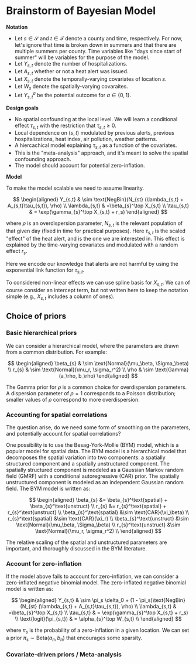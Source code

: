 # Brainstorm of Bayesian Model

**Notation**

* Let $s\in\mathcal{S}$ and $t\in\mathcal{T}$ denote a county and time, respectively. For now, let's ignore that time is broken down in summers and that there are multiple summers per county. Time variables like "days since start of summer" will be variables for the purpose of the model.
* Let $Y_{s,t}$ denote the number of hospitalizations.
* Let $A_{s,t}$ whether or not a heat alert was issued.
* Let $X_ {s,t}$ denote the temporally-varying covariates of location $s$.
* Let $W_{s}$ denote the spatially-varying covaraites. 
* Let $Y_{s,t}^a$ be the potential outcome for $a\in \{0,1\}$.

**Design goals**

* No spatial confounding at the local level. We will learn a conditional effect $\tau_{s,t}$ with the restriction that $\tau_{s,t} \geq 0$.
* Local dependence on $(s,t)$ modulated by previous alerts, previous hospitalizations, heat index, air pollution, weather patterns.
* A hiercachical model explaining $\tau_{s,t}$ as a function of the covariates. 
* This is the "meta-analysis" approach, and it's meant to solve the spatial confounding approach.
* The model should account for potential zero-inflation.


**Model**

To make the model scalable we need to assume linearity.

$$
\begin{aligned}
Y_{s,t} & \sim \text{NegBin}(N_{st} (\lambda_{s,t} + A_{s,t}\tau_{s,t}), \rho) \\
\lambda_{s,t} & =\beta_{s}^\top X_{s,t} \\
\tau_{s,t} & = \exp(\gamma_{s}^\top X_{s,t} + r_s)
\end{aligned}
$$

where $\rho$ is an overdispersion parameter, $N_{s,t}$ is the relevant population of that given day (fixed in time for practical purposes). Here $\tau_{s,t}$ is the scaled "effect" of the heat alert, and is the one we are interested in. This effect is explained 
by the time-varying covariates and modulated with a random effect $r_s$.

Here we encode our knowledge that alerts are not harmful by using the exponential link function for $\tau_{s,t}$.

To considered non-linear effects we can use spline basis for $X_{s,t}$. We can of course consider an intercept term, but not written here to keep the notation simple (e.g., $X_{s,t}$ includes a column of ones).

## Choice of priors

### Basic hierarchical priors

We can consider a hierarchical model, where the parameters are drawn from a common distribution. For example:

$$
\begin{aligned}
\beta_{s} & \sim \text{Normal}(\mu_\beta, \Sigma_\beta) \\
r_{s} & \sim \text{Normal}(\mu_r, \sigma_r^2) \\
\rho & \sim \text{Gamma}(a_\rho, b_\rho)
\end{aligned}
$$

The Gamma prior for $\rho$ is a common choice for overdispersion parameters. A dispersion parameter of $\rho=1$ corresponds to a Poisson distribution; smaller values of $\rho$ correspond to more overdispersion.

### Accounting for spatial correlations

The question arise, do we need some form of smoothing on the parameters, and potentially account for spatial correlations?

One possibility is to use the Besag-York-Mollie (BYM) model, which is a popular model for spatial data. The BYM model is a hierarchical model that decomposes the spatial variation into two components: a spatially structured component and a spatially unstructured component. The spatially structured component is modeled as a Gaussian Markov random field (GMRF) with a conditional autoregressive (CAR) prior. The spatially unstructured component is modeled as an independent Gaussian random field. The BYM model is written as:

$$
\begin{aligned}
\beta_{s} &= \beta_{s}^\text{spatial} + \beta_{s}^\text{unstruct} \\
r_{s} &= r_{s}^\text{spatial} + r_{s}^\text{unstruct} \\
\beta_{s}^\text{spatial} &\sim \text{CAR}(\xi_\beta) \\
r_{s}^\text{spatial} &\sim \text{CAR}(\xi_r) \\
\beta_{s}^\text{unstruct} &\sim \text{Normal}(\mu_\beta, \Sigma_\beta) \\
r_{s}^\text{unstruct} &\sim \text{Normal}(\mu_r, \sigma_r^2) \\
\end{aligned}
$$

The relative scaling of the spatial and unstructured parameters are important, and thoroughly discussed in the BYM literature.



### Account for zero-inflation

If the model above fails to account for zero-inflation, we can consider a zero-inflated negative binomial model. The zero-inflated negative binomial model is written as:

$$
\begin{aligned}
Y_{s,t} & \sim \pi_s \delta_0 + (1 - \pi_s)\text{NegBin}(N_{st} (\lambda_{s,t} + A_{s,t}\tau_{s,t}), \rho) \\
\lambda_{s,t} & =\beta_{s}^\top X_{s,t} \\
\tau_{s,t} & = \exp(\gamma_{s}^\top X_{s,t} + r_s) \\
\text{logit}(\pi_{s,t}) & = \alpha_{s}^\top W_{s,t} \\
\end{aligned}
$$

where $\pi_{s}$ is the probability of a zero-inflation in a given location. We can set a prior $\pi_{s} \sim \text{Beta}(a_\pi, b_\pi)$ that encourages some sparsity.

### Covariate-driven priors / Meta-analysis
